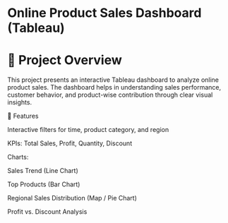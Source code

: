 # Online Product Sales Dashboard (Tableau)

# 📝 Project Overview

This project presents an interactive Tableau dashboard to analyze online product sales.
The dashboard helps in understanding sales performance, customer behavior, and product-wise contribution through clear visual insights.

🚀 Features

Interactive filters for time, product category, and region

KPIs: Total Sales, Profit, Quantity, Discount

Charts:

Sales Trend (Line Chart)

Top Products (Bar Chart)

Regional Sales Distribution (Map / Pie Chart)

Profit vs. Discount Analysis
